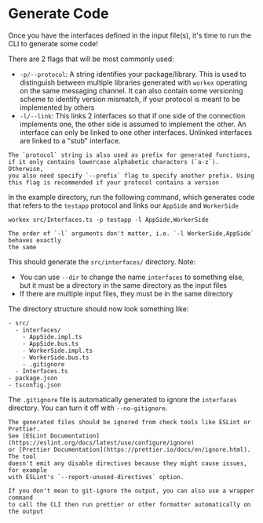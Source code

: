 # Generate Code

Once you have the interfaces defined in the input file(s), it's time to
run the CLI to generate some code!

There are 2 flags that will be most commonly used:
- `-p/--protocol`: A string identifies your package/library. This is used
  to distinguish between multiple libraries generated with `workex` operating
  on the same messaging channel. It can also contain some versioning scheme
  to identify version mismatch, if your protocol is meant to be implemented
  by others
- `-l/--link`: This links 2 interfaces so that if one side of the connection
  implements one, the other side is assumed to implement the other. An interface
  can only be linked to one other interfaces. Unlinked interfaces are linked to
  a "stub" interface.

```admonish tip
The `protocol` string is also used as prefix for generated functions,
if it only contains lowercase alphabetic characters (`a-z`). Otherwise,
you also need specify `--prefix` flag to specify another prefix. Using
this flag is recommended if your protocol contains a version
```

In the example directory, run the following command, which
generates code that refers to the `testapp` protocol and links our `AppSide` and `WorkerSide`

```
workex src/Interfaces.ts -p testapp -l AppSide,WorkerSide
```

```admonish note
The order of `-l` arguments don't matter, i.e. `-l WorkerSide,AppSide` behaves exactly
the same
```

This should generate the `src/interfaces/` directory. Note:
- You can use `--dir` to change the name `interfaces` to something else,
  but it must be a directory in the same directory as the input files
- If there are multiple input files, they must be in the same directory

The directory structure should now look something like:
```
- src/
  - interfaces/
    - AppSide.impl.ts
    - AppSide.bus.ts
    - WorkerSide.impl.ts
    - WorkerSide.bus.ts
    - .gitignore
  - Interfaces.ts
- package.json
- tsconfig.json
```

The `.gitignore` file is automatically generated to ignore the `interfaces`
directory. You can turn it off with `--no-gitignore`.

```admonish tip
The generated files should be ignored from check tools like ESLint or Prettier.
See [ESLint Documentation](https://eslint.org/docs/latest/use/configure/ignore)
or [Prettier Documentation](https://prettier.io/docs/en/ignore.html). The tool
doesn't emit any disable directives because they might cause issues, for example
with ESLint's `--report-unused-directives` option.

If you don't mean to git-ignore the output, you can also use a wrapper command
to call the CLI then run prettier or other formatter automatically on the output
```
